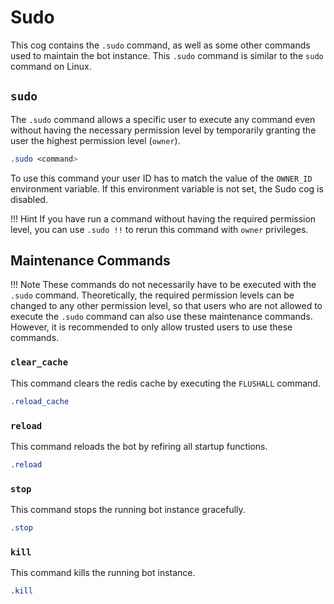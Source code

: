 # Sudo
This cog contains the `.sudo` command, as well as some other commands used to maintain the bot instance. This `.sudo` command is similar to the `sudo` command on Linux.

## `sudo`
The `.sudo` command allows a specific user to execute any command even without having the necessary permission level by temporarily granting the user the highest permission level (`owner`).

```css
.sudo <command>
```

To use this command your user ID has to match the value of the `OWNER_ID` environment variable. If this environment variable is not set, the Sudo cog is disabled.

!!! Hint
    If you have run a command without having the required permission level, you can use `.sudo !!` to rerun this command with `owner` privileges.


## Maintenance Commands

!!! Note
    These commands do not necessarily have to be executed with the `.sudo` command. Theoretically, the required permission levels can be changed to any other permission level, so that users who are not allowed to execute the `.sudo` command can also use these maintenance commands. However, it is recommended to only allow trusted users to use these commands.


### `clear_cache`
This command clears the redis cache by executing the `FLUSHALL` command.

```css
.reload_cache
```


### `reload`
This command reloads the bot by refiring all startup functions.

```css
.reload
```


### `stop`
This command stops the running bot instance gracefully.

```css
.stop
```


### `kill`
This command kills the running bot instance.
```css
.kill
```
